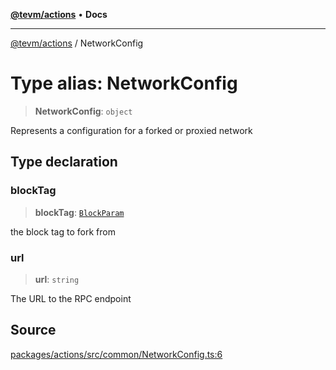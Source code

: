 [**@tevm/actions**](../README.md) • **Docs**

***

[@tevm/actions](../globals.md) / NetworkConfig

# Type alias: NetworkConfig

> **NetworkConfig**: `object`

Represents a configuration for a forked or proxied network

## Type declaration

### blockTag

> **blockTag**: [`BlockParam`](BlockParam.md)

the block tag to fork from

### url

> **url**: `string`

The URL to the RPC endpoint

## Source

[packages/actions/src/common/NetworkConfig.ts:6](https://github.com/evmts/tevm-monorepo/blob/main/packages/actions/src/common/NetworkConfig.ts#L6)
